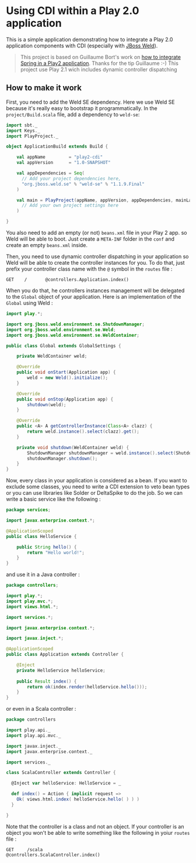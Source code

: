 Using CDI within a Play 2.0 application
===============================================

This is a simple application demonstrating how to integrate a Play 2.0 application components with CDI (especially with  <a href="http://seamframework.org/Weld">JBoss Weld</a>).

> This project is based on Guillaume Bort's work on <a href="https://github.com/guillaumebort/play20-spring-demo">how to integrate Spring in a Play2 application</a>. Thanks for the tip Guillaume :-)
> This project use Play 2.1 wich includes dynamic controller dispatching

## How to make it work

First, you need to add the Weld SE dependency. Here we use Weld SE because it's really easy to bootstrap it programmatically. In the `project/Build.scala` file, add a dependency to `weld-se`:

```scala
import sbt._
import Keys._
import PlayProject._

object ApplicationBuild extends Build {

    val appName         = "play2-cdi"
    val appVersion      = "1.0-SNAPSHOT"

    val appDependencies = Seq(
      // Add your project dependencies here,
      "org.jboss.weld.se" % "weld-se" % "1.1.9.Final"
    )

    val main = PlayProject(appName, appVersion, appDependencies, mainLang = SCALA).settings(
      // Add your own project settings here      
    )

}
```

You also need to add an empty (or not) `beans.xml` file in your Play 2 app. so Weld will be able to boot. Just create a `META-INF` folder in the `conf` and create an empty `beans.xml` inside.
 
Then, you need to use dynamic controller dispatching in your application so Weld will be able to create the controller instances for you. To do that, just prefix your controller class name with the `@` symbol in the `routes` file :

```
GET    /       @controllers.Application.index()
```


When you do that, he controllers instances management will be delegated to the `Global` object of your application. Here is an implementation of the `Global` using Weld :

```java
import play.*;

import org.jboss.weld.environment.se.ShutdownManager;
import org.jboss.weld.environment.se.Weld;
import org.jboss.weld.environment.se.WeldContainer;

public class Global extends GlobalSettings {

	private WeldContainer weld;

	@Override
	public void onStart(Application app) {
		weld = new Weld().initialize();
	}

	@Override
	public void onStop(Application app) {
		shutdown(weld);
	}

	@Override
	public <A> A getControllerInstance(Class<A> clazz) {
		return weld.instance().select(clazz).get();
	}

	private void shutdown(WeldContainer weld) {
        ShutdownManager shutdownManager = weld.instance().select(ShutdownManager.class).get();
        shutdownManager.shutdown();
    }
}
```

Now, every class in your application is considered as a bean. If you want to exclude some classes, you need to write a CDI extension to veto bean types or you can use libraries like Solder or DeltaSpike to do the job. So we can write a basic service like the following :

```java
package services;

import javax.enterprise.context.*;

@ApplicationScoped
public class HelloService {

	public String hello() {
		return "Hello world!";
	}
}
```

and use it in a Java controller :

```java
package controllers;

import play.*;
import play.mvc.*;
import views.html.*;

import services.*;

import javax.enterprise.context.*;

import javax.inject.*;

@ApplicationScoped
public class Application extends Controller {

	@Inject
	private HelloService helloService;
  
  	public Result index() {
    	return ok(index.render(helloService.hello()));
  	}
}
```

or even in a Scala controller :

```scala
package controllers

import play.api._
import play.api.mvc._

import javax.inject._
import javax.enterprise.context._

import services._

class ScalaController extends Controller {

  @Inject var helloService: HelloService = _

  def index() = Action { implicit request =>
    Ok(	views.html.index( helloService.hello( ) ) )	
  }

}
```

Note that the controller is a class and not an object. If your controller is an object you won't be able to write something like the following in yoiur `routes` file :

```
GET     /scala                      @controllers.ScalaController.index()
```
